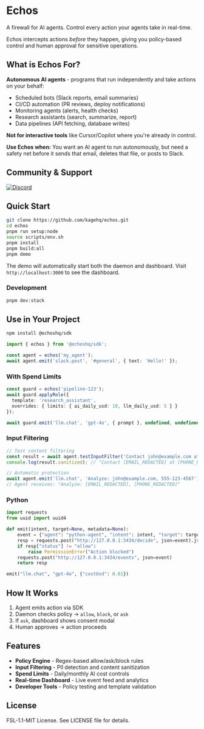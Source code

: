# Echos

A firewall for AI agents. Control every action your agents take in real-time.

Echos intercepts actions *before* they happen, giving you policy-based control and human approval for sensitive operations.

## What is Echos For?

**Autonomous AI agents** - programs that run independently and take actions on your behalf:
- Scheduled bots (Slack reports, email summaries)
- CI/CD automation (PR reviews, deploy notifications)
- Monitoring agents (alerts, health checks)
- Research assistants (search, summarize, report)
- Data pipelines (API fetching, database writes)

**Not for interactive tools** like Cursor/Copilot where you're already in control.

**Use Echos when:** You want an AI agent to run autonomously, but need a safety net before it sends that email, deletes that file, or posts to Slack.


## Community & Support

[![Discord](https://img.shields.io/badge/Discord-Join%20our%20community-7289DA?style=for-the-badge&logo=discord&logoColor=white)](https://discord.gg/KqdBcqRk5E)

## Quick Start

```bash
git clone https://github.com/kagehq/echos.git
cd echos
pnpm run setup:node
source scripts/env.sh
pnpm install
pnpm build:all
pnpm demo
```

The demo will automatically start both the daemon and dashboard. Visit `http://localhost:3000` to see the dashboard.

### Development

```bash
pnpm dev:stack
```

## Use in Your Project

```bash
npm install @echoshq/sdk
```

```ts
import { echos } from '@echoshq/sdk';

const agent = echos('my_agent');
await agent.emit('slack.post', '#general', { text: 'Hello!' });
```

### With Spend Limits

```ts
const guard = echos('pipeline-123');
await guard.applyRole({
  template: 'research_assistant',
  overrides: { limits: { ai_daily_usd: 10, llm_daily_usd: 5 } }
});

await guard.emit('llm.chat', 'gpt-4o', { prompt }, undefined, undefined, { costUsd: 0.01 });
```

### Input Filtering

```ts
// Test content filtering
const result = await agent.testInputFilter('Contact john@example.com at 555-123-4567', 'strict');
console.log(result.sanitized); // "Contact [EMAIL_REDACTED] at [PHONE_REDACTED]"

// Automatic protection
await agent.emit('llm.chat', 'Analyze: john@example.com, 555-123-4567');
// Agent receives: "Analyze: [EMAIL_REDACTED], [PHONE_REDACTED]"
```

### Python

```py
import requests
from uuid import uuid4

def emit(intent, target=None, metadata=None):
    event = {"agent": "python-agent", "intent": intent, "target": target, "metadata": metadata}
    resp = requests.post("http://127.0.0.1:3434/decide", json=event).json()
    if resp["status"] != "allow":
        raise PermissionError("Action blocked")
    requests.post("http://127.0.0.1:3434/events", json=event)
    return resp

emit("llm.chat", "gpt-4o", {"costUsd": 0.01})
```

## How It Works

1. Agent emits action via SDK
2. Daemon checks policy → `allow`, `block`, or `ask`  
3. If `ask`, dashboard shows consent modal
4. Human approves → action proceeds

## Features

- **Policy Engine** - Regex-based allow/ask/block rules
- **Input Filtering** - PII detection and content sanitization  
- **Spend Limits** - Daily/monthly AI cost controls
- **Real-time Dashboard** - Live event feed and analytics
- **Developer Tools** - Policy testing and template validation

## License

FSL-1.1-MIT License. See LICENSE file for details.
